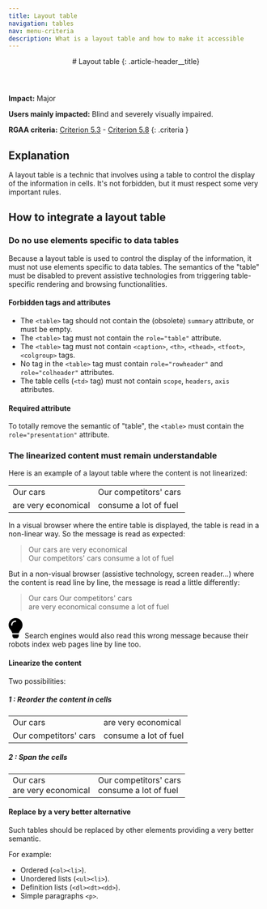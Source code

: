```yaml
---
title: Layout table
navigation: tables
nav: menu-criteria
description: What is a layout table and how to make it accessible
---
```


<header>
# Layout table
{: .article-header__title}
</header>

**Impact:** Major

**Users mainly impacted:** Blind and severely visually impaired.

**RGAA criteria:** [Criterion 5.3](https://www.numerique.gouv.fr/publications/rgaa-accessibilite/methode-rgaa/criteres/#crit-5-3) - [Criterion 5.8](https://www.numerique.gouv.fr/publications/rgaa-accessibilite/methode-rgaa/criteres/#crit-5-8)
{: .criteria }

## Explanation
A layout table is a technic that involves using a table to control the display of the information in cells. It's not forbidden, but it must respect some very important rules.

## How to integrate a layout table

### Do no use elements specific to data tables
Because a layout table is used to control the display of the information, it must not use elements specific to data tables. The semantics of the "table" must be disabled to prevent assistive technologies from triggering table-specific rendering and browsing functionalities.

#### Forbidden tags and attributes
* The `<table>` tag should not contain the (obsolete) `summary` attribute, or must be empty.
* The `<table>` tag must not contain the `role="table"` attribute.
* The `<table>` tag must not contain `<caption>`, `<th>`, `<thead>`, `<tfoot>`, `<colgroup>` tags.
* No tag in the `<table>` tag must contain `role="rowheader"` and `role="colheader"` attributes.
* The table cells (`<td>` tag) must not contain `scope`, `headers`, `axis` attributes.

#### Required attribute
To totally remove the semantic of "table", the `<table>` must contain the `role="presentation"` attribute.

### The linearized content must remain understandable
Here is an example of a layout table where the content is not linearized:

<table role="presentation">
    <tr>
        <td>Our cars</td>
        <td>Our competitors' cars</td>
    </tr>
    <tr>
        <td>are very economical</td>
        <td>consume a lot of fuel</td>
    </tr>
</table>

In a visual browser where the entire table is displayed, the table is read in a non-linear way. So the message is read as expected:

<blockquote><p>Our cars are very economical<br>Our competitors' cars consume a lot of fuel</p></blockquote>

But in a non-visual browser (assistive technology, screen reader...) where the content is read line by line, the message is read a little differently:

<blockquote><p>Our cars Our competitors' cars <br>are very economical consume a lot of fuel</p></blockquote>

<div class="tip">
<svg role="img" aria-label="Tip" xmlns="http://www.w3.org/2000/svg" viewBox="0 0 352 512" width="28" height="40"><title>Tip</title><path d="M96.06 454.35c.01 6.29 1.87 12.45 5.36 17.69l17.09 25.69a31.99 31.99 0 0 0 26.64 14.28h61.71a31.99 31.99 0 0 0 26.64-14.28l17.09-25.69a31.989 31.989 0 0 0 5.36-17.69l.04-38.35H96.01l.05 38.35zM0 176c0 44.37 16.45 84.85 43.56 115.78 16.52 18.85 42.36 58.23 52.21 91.45.04.26.07.52.11.78h160.24c.04-.26.07-.51.11-.78 9.85-33.22 35.69-72.6 52.21-91.45C335.55 260.85 352 220.37 352 176 352 78.61 272.91-.3 175.45 0 73.44.31 0 82.97 0 176zm176-80c-44.11 0-80 35.89-80 80 0 8.84-7.16 16-16 16s-16-7.16-16-16c0-61.76 50.24-112 112-112 8.84 0 16 7.16 16 16s-7.16 16-16 16z"/></svg>
Search engines would also read this wrong message because their robots index web pages line by line too.
</div>

#### Linearize the content
Two possibilities:

##### 1 : Reorder the content in cells

<table role="presentation">
    <tr>
        <td>Our cars</td>
        <td>are very economical</td>
    </tr>
    <tr>
        <td>Our competitors' cars</td>
        <td>consume a lot of fuel</td>
    </tr>
</table>

##### 2 : Span the cells

<table role="presentation">
    <tr>
        <td>Our cars <br>are very economical</td>
        <td>Our competitors' cars <br>consume a lot of fuel</td>
    </tr>
</table>

#### Replace by a very better alternative
Such tables should be replaced by other elements providing a very better semantic.

For example:
* Ordered (`<ol><li>`).
* Unordered lists (`<ul><li>`).
* Definition lists (`<dl><dt><dd>`).
* Simple paragraphs `<p>`.
